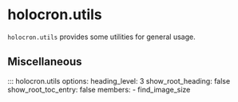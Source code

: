 # holocron.utils

`holocron.utils` provides some utilities for general usage.

## Miscellaneous

::: holocron.utils
    options:
        heading_level: 3
        show_root_heading: false
        show_root_toc_entry: false
        members:
            - find_image_size
